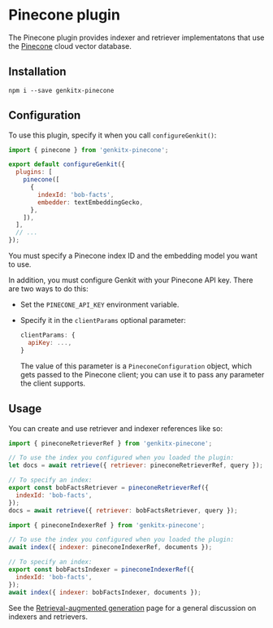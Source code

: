 # Pinecone plugin

The Pinecone plugin provides indexer and retriever implementatons that use the
[Pinecone](https://www.pinecone.io/) cloud vector database.

## Installation

```posix-terminal
npm i --save genkitx-pinecone
```

## Configuration

To use this plugin, specify it when you call `configureGenkit()`:

```js
import { pinecone } from 'genkitx-pinecone';

export default configureGenkit({
  plugins: [
    pinecone([
      {
        indexId: 'bob-facts',
        embedder: textEmbeddingGecko,
      },
    ]),
  ],
  // ...
});
```

You must specify a Pinecone index ID and the embedding model you want to use.

In addition, you must configure Genkit with your Pinecone API key. There are two
ways to do this:

- Set the `PINECONE_API_KEY` environment variable.

- Specify it in the `clientParams` optional parameter:

  ```js
  clientParams: {
    apiKey: ...,
  }
  ```

  The value of this parameter is a `PineconeConfiguration` object, which gets
  passed to the Pinecone client; you can use it to pass any parameter the client
  supports.

## Usage

You can create and use retriever and indexer references like so:

```js
import { pineconeRetrieverRef } from 'genkitx-pinecone';

// To use the index you configured when you loaded the plugin:
let docs = await retrieve({ retriever: pineconeRetrieverRef, query });

// To specify an index:
export const bobFactsRetriever = pineconeRetrieverRef({
  indexId: 'bob-facts',
});
docs = await retrieve({ retriever: bobFactsRetriever, query });
```

```js
import { pineconeIndexerRef } from 'genkitx-pinecone';

// To use the index you configured when you loaded the plugin:
await index({ indexer: pineconeIndexerRef, documents });

// To specify an index:
export const bobFactsIndexer = pineconeIndexerRef({
  indexId: 'bob-facts',
});
await index({ indexer: bobFactsIndexer, documents });
```

See the [Retrieval-augmented generation](../rag.md) page for a general
discussion on indexers and retrievers.
